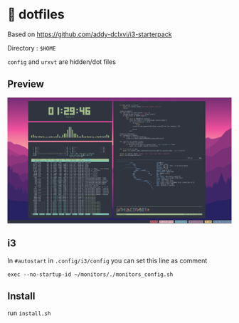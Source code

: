 # 🧙‍ dotfiles

Based on https://github.com/addy-dclxvi/i3-starterpack

Directory : `$HOME`

`config` and `urxvt` are hidden/dot files

## Preview

![my_env](./images/my_env.png)

## i3

In `#autostart` in `.config/i3/config` you can set this line as comment
```
exec --no-startup-id ~/monitors/./monitors_config.sh
``` 

## Install
run `install.sh`
